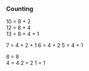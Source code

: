 ### Counting

10 = 8 + 2       
12 = 8 + 4       
13 = 8 + 4 + 1   

7 = 4 + 2 + 1
6 = 4 + 2
5 = 4 + 1

8 = 8           
4 = 4
2 = 2
1 = 1


